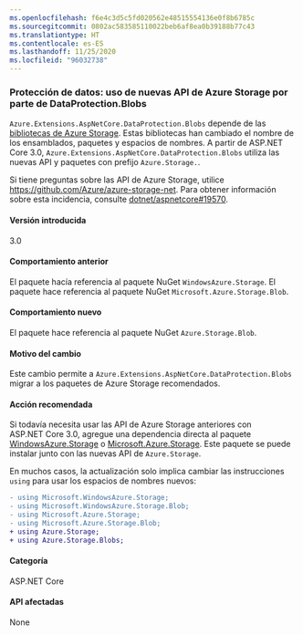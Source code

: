 ```yaml
---
ms.openlocfilehash: f6e4c3d5c5fd020562e48515554136e0f8b6785c
ms.sourcegitcommit: 0802ac583585110022beb6af8ea0b39188b77c43
ms.translationtype: HT
ms.contentlocale: es-ES
ms.lasthandoff: 11/25/2020
ms.locfileid: "96032738"
---
```

### <a name="data-protection-dataprotectionblobs-uses-new-azure-storage-apis"></a>Protección de datos: uso de nuevas API de Azure Storage por parte de DataProtection.Blobs

`Azure.Extensions.AspNetCore.DataProtection.Blobs` depende de las [bibliotecas de Azure Storage](https://github.com/Azure/azure-storage-net). Estas bibliotecas han cambiado el nombre de los ensamblados, paquetes y espacios de nombres. A partir de ASP.NET Core 3.0, `Azure.Extensions.AspNetCore.DataProtection.Blobs` utiliza las nuevas API y paquetes con prefijo `Azure.Storage.`.

Si tiene preguntas sobre las API de Azure Storage, utilice <https://github.com/Azure/azure-storage-net>. Para obtener información sobre esta incidencia, consulte [dotnet/aspnetcore#19570](https://github.com/dotnet/aspnetcore/issues/19570).

#### <a name="version-introduced"></a>Versión introducida

3.0

#### <a name="old-behavior"></a>Comportamiento anterior

El paquete hacía referencia al paquete NuGet `WindowsAzure.Storage`.
El paquete hace referencia al paquete NuGet `Microsoft.Azure.Storage.Blob`.

#### <a name="new-behavior"></a>Comportamiento nuevo

El paquete hace referencia al paquete NuGet `Azure.Storage.Blob`.

#### <a name="reason-for-change"></a>Motivo del cambio

Este cambio permite a `Azure.Extensions.AspNetCore.DataProtection.Blobs` migrar a los paquetes de Azure Storage recomendados.

#### <a name="recommended-action"></a>Acción recomendada

Si todavía necesita usar las API de Azure Storage anteriores con ASP.NET Core 3.0, agregue una dependencia directa al paquete [WindowsAzure.Storage](https://www.nuget.org/packages/WindowsAzure.Storage/) o [Microsoft.Azure.Storage](https://www.nuget.org/packages/Microsoft.Azure.Storage.Blob/). Este paquete se puede instalar junto con las nuevas API de `Azure.Storage`.

En muchos casos, la actualización solo implica cambiar las instrucciones `using` para usar los espacios de nombres nuevos:

```diff
- using Microsoft.WindowsAzure.Storage;
- using Microsoft.WindowsAzure.Storage.Blob;
- using Microsoft.Azure.Storage;
- using Microsoft.Azure.Storage.Blob;
+ using Azure.Storage;
+ using Azure.Storage.Blobs;
```

#### <a name="category"></a>Categoría

ASP.NET Core

#### <a name="affected-apis"></a>API afectadas

None

<!-- 

#### Affected APIs

Not detectable via API analysis

-->
